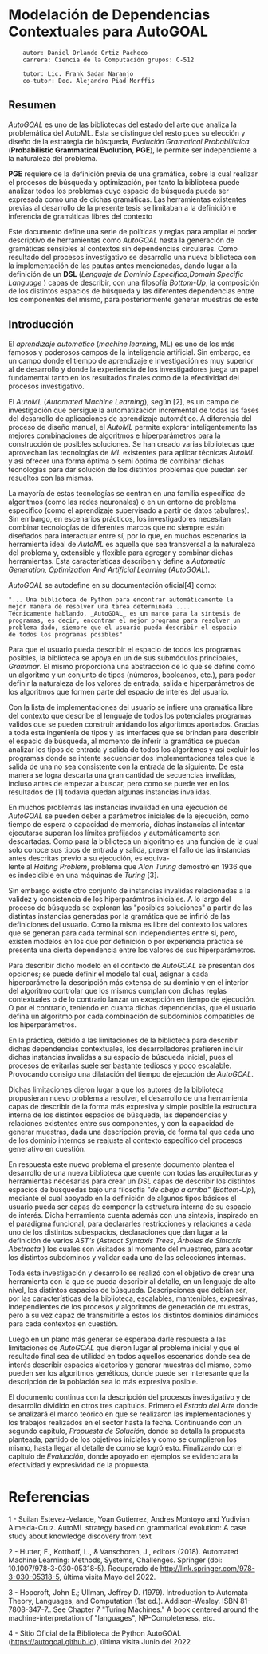 # Modelación de Dependencias Contextuales para AutoGOAL

        autor: Daniel Orlando Ortiz Pacheco
        carrera: Ciencia de la Computación grupos: C-512

        tutor: Lic. Frank Sadan Naranjo
        co-tutor: Doc. Alejandro Piad Morffis

## Resumen

_AutoGOAL_ es uno de las bibliotecas del estado del arte que analiza la
problemática del AutoML. Esta se distingue del resto pues su elección
y diseño de la estrategia de búsqueda, _Evolución Gramatical Probabilística_
(**Probabilistic Grammatical Evolution**, **PGE**), le permite ser
independiente a la naturaleza del problema.

**PGE** requiere de la definición previa de una gramática, sobre la cual
realizar el procesos de búsqueda y optimización, por tanto la biblioteca
puede analizar todos los problemas cuyo espacio de búsqueda pueda ser
expresada como una de dichas gramáticas. Las herramientas existentes
previas al desarrollo de la presente tesis se limitaban a la definición e
inferencia de gramáticas libres del contexto

Este documento define una serie de políticas y reglas para ampliar el poder
descriptivo de herramientas como _AutoGOAL_ hasta la generación de gramáticas
sensibles al contextos sin dependencias circulares. Como resultado del
procesos investigativo se desarrollo una nueva biblioteca con la implementación
de las pautas antes mencionadas, dando lugar a la definición de un **DSL**
(_Lenguaje de Dominio Específico_,_Domain Specific Language_ ) capas de
describir, con una filosofía _Bottom-Up_, la composición de los distintos
espacios de búsqueda y las diferentes dependencias entre los componentes
del mismo, para posteriormente generar muestras de este

## Introducción

El _aprendizaje automático_ (_machine learning_, ML) es uno de los más famosos
y poderosos campos de la inteligencia artificial. Sin embargo, es un campo
donde el tiempo de aprendizaje e investigación es muy superior al de desarrollo
y donde la experiencia de los investigadores juega un papel fundamental tanto
en los resultados finales como de la efectividad del procesos investigativo.

El _AutoML_ (_Automated Machine Learning_), según [2], es un campo de investigación
que persigue la automatización incremental de todas las fases del desarrollo
de aplicaciones de aprendizaje automático. A diferencia del proceso de diseño
manual, el _AutoML_ permite explorar inteligentemente las mejores combinaciones
de algoritmos e hiperparámetros para la construcción de posibles soluciones.
Se han creado varias bibliotecas que aprovechan las tecnologías de _ML_
existentes para aplicar técnicas _AutoML_ y asi ofrecer una forma óptima
o semi óptima de combinar dichas tecnologías para dar solución de
los distintos problemas que puedan ser resueltos con las mismas.

La mayoría de estas tecnologías se centran en una familia específica de
algoritmos (como las redes neuronales) o en un entorno de problema específico
(como el aprendizaje supervisado a partir de datos tabulares). Sin embargo,
en escenarios prácticos, los investigadores necesitan combinar tecnologías de
diferentes marcos que no siempre están diseñados para interactuar entre sí,
por lo que, en muchos escenarios la herramienta ideal de _AutoML_ es aquella
que sea transversal a la naturaleza del problema y, extensible y flexible para
agregar y combinar dichas herramientas. Esta características describen y define a
_Automatic Generation, Optimization And Artificial Learning_ (_AutoGOAL_).

_AutoGOAL_ se autodefine en su documentación oficial[4] como:

    "... Una biblioteca de Python para encontrar automáticamente la
    mejor manera de resolver una tarea determinada ....
    Técnicamente hablando, _AutoGOAL_ es un marco para la síntesis de
    programas, es decir, encontrar el mejor programa para resolver un
    problema dado, siempre que el usuario pueda describir el espacio
    de todos los programas posibles"

Para que el usuario pueda describir el espacio de todos los programas posibles,
la biblioteca se apoya en un de sus submódulos principales, _Grammar_. El mismo
proporciona una abstracción de lo que se define como un algoritmo y un conjunto
de tipos (números, booleanos, etc.), para poder definir la naturaleza de los
valores de entrada, salida e hiperparámetros de los algoritmos que formen parte
del espacio de interés del usuario.

Con la lista de implementaciones del usuario se infiere una gramática libre
del contexto que describe el lenguaje de todos los potenciales programas validos
que se pueden construir anidando los algoritmos aportados. Gracias a toda esta
ingeniería de tipos y las interfaces que se brindan para describir el espacio
de búsqueda, al momento de inferir la gramática se puedan analizar
los tipos de entrada y salida de todos los algoritmos y asi excluir
los programas donde se intente secuenciar dos implementaciones tales que
la salida de una no sea consistente con la entrada de la siguiente. De esta
manera se logra descarta una gran cantidad de secuencias invalidas, incluso
antes de empezar a buscar, pero como se puede ver en los resultados de [1]
todavía quedan algunas instancias invalidas.

En muchos problemas las instancias invalidad en una ejecución de _AutoGOAL_
se pueden deber a parámetros iniciales de la ejecución, como tiempo de espera o
capacidad de memoria, dichas instancias al intentar ejecutarse superan los límites
prefijados y automáticamente son descartadas. Como para la biblioteca un algoritmo
es una función de la cual solo conoce sus tipos de entrada y salida, prever el
fallo de las instancias antes descritas previo a su ejecución, es equiva- \
lente al _Halting Problem_, problema que _Alan Turing_ demostró en 1936 que es
indecidible en una máquinas de _Turing_ [3].

Sin embargo existe otro conjunto de instancias invalidas relacionadas a la validez y
consistencia de los hiperparámtros iniciales. A lo largo del proceso de búsqueda
se exploran las "posibles soluciones" a partir de las distintas instancias generadas
por la gramática que se infirió de las definiciones del usuario. Como la misma
es libre del contexto los valores que se generan para cada terminal son
independientes entre si, pero, existen modelos en los que por definición o por
experiencia práctica se presenta una cierta dependencia entre los valores de sus
hiperparámetros.

Para describir dicho modelo en el contexto de _AutoGOAL_ se presentan dos opciones;
se puede definir el modelo tal cual, asignar a cada hiperparámetro la descripción
más extensa de su dominio y en el interior del algoritmo controlar que los mismos
cumplan con dichas reglas contextuales o de lo contrario lanzar un excepción en
tiempo de ejecución. O por el contrario, teniendo en cuanta dichas dependencias,
que el usuario defina un algoritmo por cada combinación de subdominios compatibles
de los hiperparámetros.

En la práctica, debido a las limitaciones de la biblioteca para describir dichas
dependencias contextuales, los desarrolladores prefieren incluir dichas instancias
invalidas a su espacio de búsqueda inicial, pues el procesos de evitarlas suele
ser bastante tediosos y poco escalable. Provocando consigo una dilatación del
tiempo de ejecución de _AutoGOAL_.

Dichas limitaciones dieron lugar a que los autores de la biblioteca propusieran
nuevo problema a resolver, el desarrollo de una herramienta capas de describir de
la forma más expresiva y simple posible la estructura interna de los
distintos espacios de búsqueda, las dependencias y relaciones existentes entre sus
componentes, y con la capacidad de generar muestras, dada una descripción
previa, de forma tal que cada uno de los dominio internos se reajuste al contexto
específico del procesos generativo en cuestión.

En respuesta este nuevo problema el presente documento plantea el desarrollo de una
nueva biblioteca que cuente con todas las arquitecturas y herramientas necesarias para
crear un _DSL_ capas de describir los distintos espacios de búsquedas bajo una
filosofía _"de abajo a arriba"_ (_Bottom-Up_), mediante el cual apoyado en la definición
de algunos tipos básicos el usuario pueda ser capas de componer la estructura interna de
su espacio de interés. Dicha herramienta cuenta además con una sintaxis, inspirado en el
paradigma funcional, para declararles restricciones y relaciones a cada uno de los
distintos subespacios, declaraciones que dan lugar a la definición de varios _AST's_
(_Astract Syntaxis Trees_, _Árboles de Sintaxis Abstracta_ ) los cuales son
visitados al momento del muestreo, para acotar los distintos subdominos y validar cada
uno de las selecciones internas.

Toda esta investigación y desarrollo se realizó con el objetivo de crear una
herramienta con la que se pueda describir al detalle, en un lenguaje de alto nivel,
los distintos espacios de búsqueda. Descripciones que debían ser,
por las características de la biblioteca, escalables, mantenibles, expresivas,
independientes de los procesos y algoritmos de generación de muestras, pero a
su vez capaz de transmitirle a estos los distintos dominios dinámicos para
cada contextos en cuestión.

Luego en un plano más generar se esperaba darle respuesta a las limitaciones
de _AutoGOAL_ que dieron lugar al problema inicial y que el resultado final sea
de utilidad en todos aquellos escenarios donde sea de interés describir espacios
aleatorios y generar muestras del mismo, como pueden ser los algoritmos genéticos,
donde puede ser interesante que la descripción de la población sea lo más expresiva
posible.

El documento continua con la descripción del procesos investigativo y de desarrollo
dividido en otros tres capítulos. Primero el _Estado del Arte_ donde se analizará
el marco teórico en que se realizaron las implementaciones y los trabajos realizados
en el sector hasta la fecha. Continuando con un segundo capitulo, _Propuesta de Solución_,
donde se detalla la propuesta planteada, partido de los objetivos iniciales y como
se cumplieron los mismo, hasta llegar al detalle de como se logró esto. Finalizando
con el capitulo de _Evaluación_, donde apoyado en ejemplos se evidenciara la efectividad
y expresividad de la propuesta.

# Referencias

1 - Suilan Estevez-Velarde, Yoan Gutierrez, Andres Montoyo and Yudivian Almeida-Cruz. AutoML strategy based on grammatical evolution: A case study about knowledge discovery from text

2 - Hutter, F., Kotthoff, L., & Vanschoren, J., editors (2018). Automated Machine Learning: Methods, Systems, Challenges. Springer (doi: 10.1007/978-3-030-05318-5). Recuperado de http://link.springer.com/978-3-030-05318-5, última visita Mayo del 2022.

3 - Hopcroft, John E.; Ullman, Jeffrey D. (1979). Introduction to Automata Theory, Languages, and Computation (1st ed.). Addison-Wesley. ISBN 81-7808-347-7.. See Chapter 7 "Turing Machines." A book centered around the machine-interpretation of "languages", NP-Completeness, etc.

4 - Sitio Oficial de la Biblioteca de Python AutoGOAL (https://autogoal.github.io), última visita Junio del 2022

